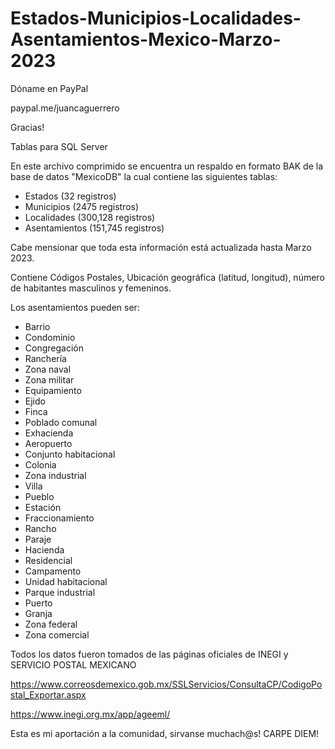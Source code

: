 # Estados-Municipios-Localidades-Asentamientos-Mexico-Marzo-2023

Dóname en PayPal

paypal.me/juancaguerrero 

Gracias!


Tablas para SQL Server

En este archivo comprimido se encuentra un respaldo en formato BAK de la base de datos "MexicoDB" la cual contiene las siguientes tablas:

* Estados (32 registros)
* Municipios (2475 registros)
* Localidades (300,128 registros)
* Asentamientos (151,745 registros)

Cabe mensionar que toda esta información está actualizada hasta Marzo 2023.

Contiene Códigos Postales, Ubicación geográfica (latitud, longitud), número de habitantes masculinos y femeninos.

Los asentamientos pueden ser:

- Barrio
- Condominio
- Congregación
- Ranchería
- Zona naval
- Zona militar
- Equipamiento
- Ejido
- Finca
- Poblado comunal
- Exhacienda
- Aeropuerto
- Conjunto habitacional
- Colonia
- Zona industrial
- Villa
- Pueblo
- Estación
- Fraccionamiento
- Rancho
- Paraje
- Hacienda
- Residencial
- Campamento
- Unidad habitacional
- Parque industrial
- Puerto
- Granja
- Zona federal
- Zona comercial

Todos los datos fueron tomados de las páginas oficiales de INEGI y SERVICIO POSTAL MEXICANO

https://www.correosdemexico.gob.mx/SSLServicios/ConsultaCP/CodigoPostal_Exportar.aspx

https://www.inegi.org.mx/app/ageeml/

Esta es mi aportación a la comunidad, sirvanse muchach@s! CARPE DIEM!
